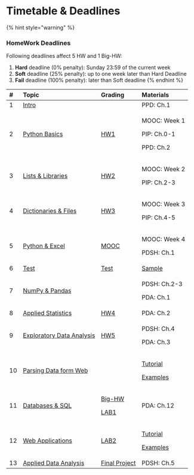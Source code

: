 # Timetable & Deadlines

{% hint style="warning" %}
### HomeWork Deadlines

Following deadlines affect 5 HW and 1 Big-HW:

1. **Hard** deadline \(0% penalty\): Sunday 23:59 of the current week
2. **Soft** deadline \(25% penalty\): up to one week later than Hard Deadline
3. **Fail** deadline \(100% penalty\): later than Soft deadline
{% endhint %}

<table>
  <thead>
    <tr>
      <th style="text-align:left">#</th>
      <th style="text-align:left">Topic</th>
      <th style="text-align:left">Grading</th>
      <th style="text-align:left">Materials</th>
    </tr>
  </thead>
  <tbody>
    <tr>
      <td style="text-align:left">1</td>
      <td style="text-align:left"><a href="../seminar-1/in-class.md">Intro</a>
      </td>
      <td style="text-align:left"></td>
      <td style="text-align:left">PPD: Ch.1</td>
    </tr>
    <tr>
      <td style="text-align:left">2</td>
      <td style="text-align:left"><a href="../seminar-2/in-class.md">Python Basics</a> 
      </td>
      <td style="text-align:left"><a href="../seminar-1/hometasks/hw1.md">HW1</a>
      </td>
      <td style="text-align:left">
        <p>MOOC: Week 1</p>
        <p>PIP: Ch.0-1</p>
        <p>PPD: Ch.2</p>
      </td>
    </tr>
    <tr>
      <td style="text-align:left">3</td>
      <td style="text-align:left"><a href="../seminar-3/in-class.md">Lists &amp; Libraries</a>
      </td>
      <td style="text-align:left"><a href="../seminar-2/hometasks/hw2.md">HW2</a>
      </td>
      <td style="text-align:left">
        <p>MOOC: Week 2</p>
        <p>PIP: Ch.2-3</p>
      </td>
    </tr>
    <tr>
      <td style="text-align:left">4</td>
      <td style="text-align:left"><a href="../seminar-4/in-class.md">Dictionaries &amp; Files</a>
      </td>
      <td style="text-align:left"><a href="../seminar-3/hometasks/hw3.md">HW3</a>
      </td>
      <td style="text-align:left">
        <p>MOOC: Week 3</p>
        <p>PIP: Ch.4-5</p>
      </td>
    </tr>
    <tr>
      <td style="text-align:left">5</td>
      <td style="text-align:left"><a href="../seminar-5/untitled.md">Python &amp; Excel</a>
      </td>
      <td style="text-align:left"><a href="mooc.md">MOOC</a>
      </td>
      <td style="text-align:left">
        <p>MOOC: Week 4</p>
        <p>PDSH: Ch.1</p>
      </td>
    </tr>
    <tr>
      <td style="text-align:left">6</td>
      <td style="text-align:left"><a href="../seminar-6/untitled.md">Test</a>
      </td>
      <td style="text-align:left"><a href="../seminar-6/untitled.md">Test</a>
      </td>
      <td style="text-align:left"><a href="https://nbviewer.jupyter.org/github/ternikov/hse/blob/gh-pages/Sample_Tasks_for_Lab1.ipynb">Sample</a>
      </td>
    </tr>
    <tr>
      <td style="text-align:left">7</td>
      <td style="text-align:left"><a href="../seminar-7/untitled.md">NumPy &amp; Pandas</a>
      </td>
      <td style="text-align:left"></td>
      <td style="text-align:left">
        <p>PDSH: Ch.2-3</p>
        <p>PDA: Ch.1</p>
      </td>
    </tr>
    <tr>
      <td style="text-align:left">8</td>
      <td style="text-align:left"><a href="../seminar-8/untitled.md">Applied Statistics</a>
      </td>
      <td style="text-align:left"><a href="../seminar-7/7-hometasks/hw4.md">HW4</a>
      </td>
      <td style="text-align:left">PDA: Ch.2</td>
    </tr>
    <tr>
      <td style="text-align:left">9</td>
      <td style="text-align:left"><a href="../seminar-9/untitled.md">Exploratory Data Analysis</a>
      </td>
      <td style="text-align:left"><a href="../seminar-8/8-hometasks/hw5.md">HW5</a>
      </td>
      <td style="text-align:left">
        <p>PDSH: Ch.4</p>
        <p>PDA: Ch.3</p>
      </td>
    </tr>
    <tr>
      <td style="text-align:left">10</td>
      <td style="text-align:left"><a href="../seminar-10/untitled.md">Parsing Data form Web</a>
      </td>
      <td style="text-align:left"></td>
      <td style="text-align:left">
        <p><a href="https://www.datacamp.com/community/tutorials/web-scraping-using-python?utm_source=adwords_ppc&amp;utm_campaignid=1455363063&amp;utm_adgroupid=65083631748&amp;utm_device=c&amp;utm_keyword=&amp;utm_matchtype=b&amp;utm_network=g&amp;utm_adpostion=&amp;utm_creative=332602034364&amp;utm_targetid=dsa-429603003980&amp;utm_loc_interest_ms=&amp;utm_loc_physical_ms=9047068&amp;gclid=EAIaIQobChMI9-bhpsup6wIVARd7Ch1HqQz1EAAYASAAEgLb7PD_BwE">Tutorial</a>
        </p>
        <p><a href="https://github.com/Macuyiko/webscrapingfordatascience">Examples</a>
        </p>
      </td>
    </tr>
    <tr>
      <td style="text-align:left">11</td>
      <td style="text-align:left"><a href="../seminar-11/untitled/">Databases &amp; SQL</a>
      </td>
      <td style="text-align:left">
        <p><a href="../seminar-9/9-hometasks/big-hw.md">Big-HW</a>
        </p>
        <p><a href="../seminar-11/untitled/lab1.md">LAB1</a>
        </p>
      </td>
      <td style="text-align:left">PDA: Ch.12</td>
    </tr>
    <tr>
      <td style="text-align:left">12</td>
      <td style="text-align:left"><a href="../seminar-12/untitled/">Web Applications</a>
      </td>
      <td style="text-align:left"><a href="../seminar-12/untitled/lab2.md">LAB2</a>
      </td>
      <td style="text-align:left">
        <p><a href="https://www.toptal.com/python/telegram-bot-tutorial-python">Tutorial</a>
        </p>
        <p><a href="https://github.com/eternnoir/pyTelegramBotAPI">Examples</a>
        </p>
      </td>
    </tr>
    <tr>
      <td style="text-align:left">13</td>
      <td style="text-align:left"><a href="../seminar-13/untitled.md">Applied Data Analysis</a>
      </td>
      <td style="text-align:left"><a href="final-project.md">Final Project</a>
      </td>
      <td style="text-align:left">PDSH: Ch.5</td>
    </tr>
  </tbody>
</table>




